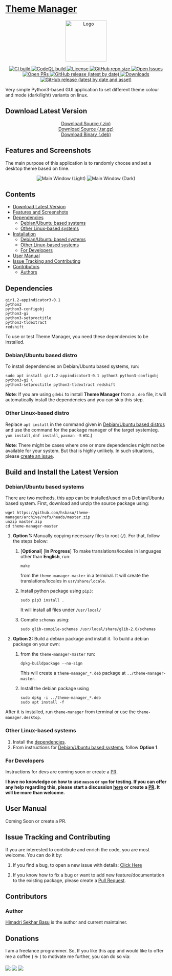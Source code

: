 # [Theme Manager](https://hsbasu.github.io/theme-manager)

<p align="center">
  	<img src="https://raw.githubusercontent.com/hsbasu/theme-manager/master/data/icons/theme-manager.svg?sanitize=true" height="128" alt="Logo">
</p>

<p align="center">
	<a href="#">
		<img src="https://img.shields.io/github/workflow/status/hsbasu/theme-manager/CI/master?label=CI%20Build" alt="CI build">
	</a>
	<a href="#">
		<img src="https://img.shields.io/github/workflow/status/hsbasu/theme-manager/CodeQL/master?label=CodeQL%20Build" alt="CodeQL build">
	</a>
	<a href="https://github.com/hsbasu/theme-manager/blob/master/LICENSE">
		<img src="https://img.shields.io/github/license/hsbasu/theme-manager?label=License" alt="License">
	</a>
  	<a href="#">
		<img src="https://img.shields.io/github/repo-size/hsbasu/theme-manager?label=Repo%20size" alt="GitHub repo size">
  	</a>
	<a href="https://github.com/hsbasu/theme-manager/issues" target="_blank">
		<img src="https://img.shields.io/github/issues/hsbasu/theme-manager?label=Issues" alt="Open Issues">
	</a>
	<a href="https://github.com/hsbasu/theme-manager/pulls" target="_blank">
		<img src="https://img.shields.io/github/issues-pr/hsbasu/theme-manager?label=PR" alt="Open PRs">
	</a>
  	<a href="https://github.com/hsbasu/theme-manager/releases/latest">
    	<img src="https://img.shields.io/github/v/release/hsbasu/theme-manager?label=Latest%20Stable%20Release" alt="GitHub release (latest by date)">
  	</a>
	<a href="#download-latest-version">
		<img src="https://img.shields.io/github/downloads/hsbasu/theme-manager/total?label=Downloads" alt="Downloads">
	</a>
	<a href="https://github.com/hsbasu/theme-manager/releases/download/1.1.3/theme-manager_1.1.3_all.deb">
		<img src="https://img.shields.io/github/downloads/hsbasu/theme-manager/1.1.3/theme-manager_1.1.3_all.deb?color=blue&label=Downloads%40Latest%20Binary" alt="GitHub release (latest by date and asset)">
	</a>
</p>

Very simple Python3-based GUI application to set different theme colour and mode (dark/light) variants on linux.

## Download Latest Version
<p align="center">
	<a href="https://github.com/hsbasu/theme-manager/zipball/master">Download Source (.zip)</a></br>
	<a href="https://github.com/hsbasu/theme-manager/tarball/master">Download Source (.tar.gz)</a></br>
	<a href="https://github.com/hsbasu/theme-manager/releases/download/1.1.3/theme-manager_1.1.3_all.deb">Download Binary (.deb)</a>
</p>

## Features and Screenshots

The main purpose of this application is to randomly choose and set a desktop theme based on time.

<p align="center">
	<img src="https://github.com/hsbasu/theme-manager/raw/gh-pages/screenshots/main-window-light.png" alt="Main Window (Light)">
	<img src="https://github.com/hsbasu/theme-manager/raw/gh-pages/screenshots/main-window-dark.png" alt="Main Window (Dark)">
</p>


## Contents
- [Download Latest Version](#download-latest-version)
- [Features and Screenshots](#features-and-screenshots)
- [Dependencies](#dependencies)
	- [Debian/Ubuntu based systems](#debianubuntu-based-distro)
	- [Other Linux-based systems](#other-linux-based-distro)
- [Installation](#build-and-install-the-latest-version)
	- [Debian/Ubuntu based systems](#debianubuntu-based-systems)
	- [Other Linux-based systems](#other-linux-based-systems)
	- [For Developers](#for-developers)
- [User Manual](#user-manual)
- [Issue Tracking and Contributing](#issue-tracking-and-contributing)
- [Contributors](#contributors)
	- [Authors](#author)

## Dependencies
```
gir1.2-appindicator3-0.1
python3
python3-configobj
python3-gi
python3-setproctitle
python3-tldextract
redshift
```
To use or test Theme Manager, you need these dependencies to be installed.

### Debian/Ubuntu based distro
To install dependencies on Debian/Ubuntu based systems, run:
```
sudo apt install gir1.2-appindicator3-0.1 python3 python3-configobj python3-gi \
python3-setproctitle python3-tldextract redshift
```
**Note**: If you are using `gdebi` to install **Theme Manager** from a `.deb` file, it will automatically install the dependencies and you can skip this step.

### Other Linux-based distro
Replace `apt install` in the command given in [Debian/Ubuntu based distros](#debianubuntu-based-distro) and use the command for the package manager of the target system(eg. `yum install`, `dnf install`, `pacman -S` etc.)

**Note**: There might be cases where one or more dependencies might not be available for your system. But that is highly unlikely. In such situations, please [create an issue](#issue-tracking-and-contributing).

## Build and Install the Latest Version
### Debian/Ubuntu based systems
There are two methods, this app can be installed/used on a Debian/Ubuntu based system. First, download and unzip the source package using:
```
wget https://github.com/hsbasu/theme-manager/archive/refs/heads/master.zip
unzip master.zip
cd theme-manager-master
```

1. **Option 1:** Manually copying necessary files to root (`/`). For that, follow the steps below:
	1. [**Optional**] [**In Progress**] To make translations/locales in languages other than **English**, run:
		```
		make
		```
		from the `theme-manager-master` in a terminal. It will create the translations/locales in `usr/share/locale`.
	
	2. Install python package using `pip3`:
		```
		sudo pip3 install .
		```
		It will install all files under `/usr/local/`
	3. Compile `schemas` using:
		```
		sudo glib-compile-schemas /usr/local/share/glib-2.0/schemas
		```

2. **Option 2:** Build a debian package and install it. To build a debian package on your own:
	1. from the `theme-manager-master` run:
		```
		dpkg-buildpackage --no-sign
		```
		This will create a `theme-manager_*.deb` package at `../theme-manager-master`.
	
	2. Install the debian package using
		```
		sudo dpkg -i ../theme-manager_*.deb
		sudo apt install -f
		```
After it is installed, run `theme-manager` from terminal or use the `theme-manager.desktop`.

### Other Linux-based systems
1. Install the [dependencies](#other-linux-based-distro).
2. From instructions for [Debian/Ubuntu based systems](#debianubuntu-based-systems), follow **Option 1**.


### For Developers
Instructions for devs are coming soon or create a [PR](https://github.com/hsbasu/theme-manager/compare).

**I have no knowledge on how to use `meson` or `npm` for testing. If you can offer any help regarding this, please start a discussion [here](https://github.com/hsbasu/theme-manager/discussions) or create a [PR](https://github.com/hsbasu/theme-manager/compare). It will be more than welcome.**

## User Manual
Coming Soon or create a PR.

## Issue Tracking and Contributing
If you are interested to contribute and enrich the code, you are most welcome. You can do it by:
1. If you find a bug, to open a new issue with details: [Click Here](https://github.com/hsbasu/theme-manager/issues)

2. If you know how to fix a bug or want to add new feature/documentation to the existing package, please create a [Pull Request](https://github.com/hsbasu/theme-manager/compare).

## Contributors

### Author
[Himadri Sekhar Basu](https://github.com/hsbasu) is the author and current maintainer.

## Donations
I am a freelance programmer. So, If you like this app and would like to offer me a coffee ( &#9749; ) to motivate me further, you can do so via:

[![](https://liberapay.com/assets/widgets/donate.svg)](https://liberapay.com/hsbasu/donate)
[![](https://www.paypalobjects.com/webstatic/i/logo/rebrand/ppcom.svg)](https://paypal.me/hsbasu)
[![](https://hsbasu.github.io/styles/icons/logo/svg/upi-logo.svg)](https://hsbasu.github.io/images/upi-qr.jpg)
